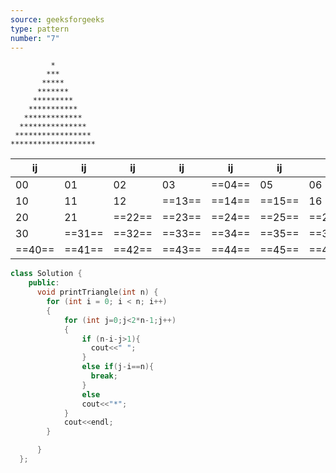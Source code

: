 ```yaml
---
source: geeksforgeeks
type: pattern
number: "7"
---
```

```output
         *
        ***
       *****
      *******
     *********
    ***********
   *************
  ***************
 *****************
*******************
```

| ij  | ij     | ij     | ij     | ij     | ij     | ij     | ij     | ij  |
| --- | ------ | ------ | ------ | ------ | ------ | ------ | ------ | --- |
| 00  | 01     | 02     | 03     | ==04== | 05     | 06     | 07     | 08  |
| 10  | 11     | 12     | ==13== | ==14== | ==15== | 16     | 17     | 18  |
| 20  | 21     | ==22== | ==23== | ==24== | ==25== | ==26== | 27     | 28  |
| 30  | ==31== | ==32== | ==33== | ==34== | ==35== | ==36== | ==37== | 38  |
| ==40==  | ==41==     | ==42==     | ==43==     | ==44==     | ==45==     | ==46==     | ==47==     | ==48==  |

```cpp
class Solution {
    public:
      void printTriangle(int n) {
        for (int i = 0; i < n; i++)
        {
            for (int j=0;j<2*n-1;j++)
            {
                if (n-i-j>1){
                  cout<<" ";
                }
                else if(j-i==n){
                  break;
                }
                else
                cout<<"*";
            }
            cout<<endl;
        }

      }
  };
```

